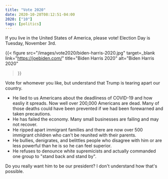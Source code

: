 ```yaml
---
title: "Vote 2020"
date: 2020-10-28T08:12:51-04:00
2020: ["10"]
tags: [politics]
---
```

If you live in the United States of America, please vote! Election Day is Tuesday, November 3rd.
<!--more-->

{{< figure
  src="/images/vote2020/biden-harris-2020.jpg"
  target=_blank
  link="https://joebiden.com/"
  title="Biden Harris 2020"
  alt="Biden Harris 2020"
>}}

Vote for whomever you like, but understand that Trump is tearing apart our country.

- He lied to us Americans about the deadliness of COVID-19 and how easliy it spreads. Now well over 200,000 Americans are dead. Many of those deaths could have been prevented if we had been forewarned and taken precautions.
- He has failed the economy. Many small businesses are failing and may not recover.
- He ripped apart immigrant families and there are now over 500 immigrant children who can't be reunited with their parents.
- He bullies, denigrates, and belittles people who disagree with him or are less powerful than he is so he can feel superior.
- He refuses to denounce white supremicists and actually commanded one group to "stand back and stand by".

Do you really want him to be our president? I don't understand how that's possible.
